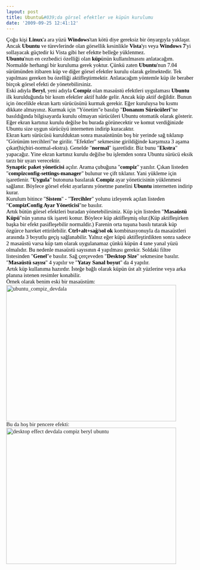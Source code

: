 ```yaml
---
layout: post
title: Ubuntu&#039;da görsel efektler ve küpün kurulumu
date: '2009-09-25 12:41:12'
---
```


<p style="font-family:Calibri;font-size:11pt;margin:0;"><span style="color:#000000;">Çoğu kişi <strong>Linux</strong>'a ara yüzü <strong>Windows</strong>'tan kötü diye gereksiz bir önyargıyla yaklaşır. Ancak <strong>Ubuntu</strong> ve türevlerinde olan görsellik kesinlikle <strong>Vista</strong>'yı veya <strong>Windows 7</strong>'yi sollayacak güçtedir ki Vista gibi her efektte belleğe yüklenmez.</span></p>
<p style="font-family:Calibri;font-size:11pt;margin:0;"><span style="color:#000000;"><strong>Ubuntu</strong>'nun en cezbedici özelliği olan <strong>küp</strong>ünün kullanılmasını anlatacağım. Normalde herhangi bir kuruluma gerek yoktur. Çünkü zaten <strong>Ubuntu</strong>'nun 7.04 sürümünden itibaren küp ve diğer görsel efektler kurulu olarak gelmektedir. Tek yapılması gereken bu özelliği aktifleştirmektir. Anlatacağım yöntemle küp ile beraber birçok görsel efekti de yönetebilirsiniz.</span></p>
<p style="font-family:Calibri;font-size:11pt;margin:0;"><span style="color:#000000;">Eski adıyla <strong>Beryl</strong>, yeni adıyla <strong>Compiz</strong> olan masaüstü efektleri uygulaması <strong>Ubuntu</strong> ilk kurulduğunda bir kısım efektler aktif halde gelir. Ancak küp aktif değildir. Bunun için öncelikle ekran kartı sürücüsünü kurmak gerekir. Eğer kuruluysa bu kısmı dikkate almayınız. Kurmak için "Yönetim"e basılıp "<strong>Donanım Sürücüleri</strong>"ne basıldığında bilgisayarda kurulu olmayan sürücüleri Ubuntu otomatik olarak gösterir. Eğer ekran kartınız kurulu değilse bu burada görünecektir ve komut verdiğinizde Ubuntu size uygun sürücüyü internetten indirip kuracaktır.</span></p>
<p style="font-family:Calibri;font-size:11pt;margin:0;"><span style="color:#000000;">Ekran kartı sürücüsü kurulduktan sonra masaüstünün boş bir yerinde sağ tıklanıp "Görünüm tercihleri"ne girilir. "Efektler" sekmesine girildiğinde karşımıza 3 aşama çıkar(hiçbiri-normal-ekstra). Genelde "<strong>normal</strong>" işaretlidir. Biz bunu "<strong>Ekstra</strong>" yapacağız. Yine ekran kartınız kurulu değilse bu işlemden sonra Ubuntu sürücü eksik tarzı bir uyarı verecektir.</span></p>
<p style="font-family:Calibri;font-size:11pt;margin:0;"><span style="color:#000000;"><strong>Synaptic paket yöneticisi</strong> açılır. Arama çubuğuna "<strong>compiz</strong>" yazılır. Çıkan listeden "<strong>compizconfig-settings-manager</strong>" bulunur ve çift tıklanır. Yani yükleme için işaretlenir. "<strong>Uygula</strong>" butonuna basılarak <strong>Compiz</strong> ayar yöneticisinin yüklenmesi sağlanır. Böylece görsel efekt ayarlarını yönetme panelini <strong>Ubuntu</strong> internetten indirip kurar.</span></p>
<p style="font-family:Calibri;font-size:11pt;margin:0;"><span style="color:#000000;">Kurulum bitince "<strong>Sistem</strong>" - "<strong>Tercihler</strong>" yolunu izleyerek açılan listeden "<strong>CompizConfig Ayar Yöneticisi</strong>"ne basılır.</span></p>
<p style="font-family:Calibri;font-size:11pt;margin:0;"><span style="color:#000000;">Artık bütün görsel efektleri buradan yönetebilirsiniz. Küp için listeden "<strong>Masaüstü Küpü</strong>"nün yanına tik işareti konur. Böylece küp aktifleşmiş olur.(Küp aktifleşirken başka bir efekt pasifleşebilir normaldir.) Farenin orta tuşuna basılı tutarak küp özgürce hareket ettirilebilir. <strong>Ctrl+alt+sağ/sol ok</strong> kombinasyonuy</span><span style="color:#000000;">la da masaüstleri arasında 3 boyutlu geçiş sağlanabilir. Yalnız eğer küpü aktifleştirdikten sonra sadece 2 masaüstü varsa küp tam olarak uygulanamaz çünkü küpün 4 tane yanal yüzü olmalıdır. Bu nedenle masaüstü sayısının 4 yapılması gerekir. Soldaki filtre listesinden "<strong>Genel</strong>"e basılır. Sağ çerçeveden "<strong>Desktop Size</strong>" sekmesine basılır. "<strong>Masaüstü sayısı</strong>" 4 yapılır ve "<strong>Yatay Sanal boyut</strong>" da 4 yapılır.</span></p>
<p style="font-family:Calibri;font-size:11pt;margin:0;"><span style="color:#000000;">Artık küp kullanıma hazırdır. İsteğe bağlı olarak küpün üst alt yüzlerine veya arka planına istenen resimler konabilir.</span></p>
<p style="font-family:Calibri;font-size:11pt;margin:0;"><span style="color:#000000;">
</span></p>
<p style="font-family:Calibri;font-size:11pt;margin:0;"><span style="color:#000000;">Örnek olarak  benim eski bir masaüstüm:
</span></p>
<p style="font-family:Calibri;font-size:11pt;margin:0;"><img class="aligncenter size-full wp-image-743" title="ubuntu_compiz_devdala" src="http://devdala.files.wordpress.com/2009/09/ubuntuakar.png" alt="ubuntu_compiz_devdala" width="455" height="364" /></p>
<p style="font-family:Calibri;font-size:11pt;margin:0;"></p>
<p style="font-family:Calibri;font-size:11pt;margin:0;">Bu da hoş bir pencere efekti:</p>
<p style="font-family:Calibri;font-size:11pt;margin:0;"><img class="aligncenter size-full wp-image-744" title="desktop effect devdala compiz beryl ubuntu" src="http://devdala.files.wordpress.com/2009/09/yamuk.png" alt="desktop effect devdala compiz beryl ubuntu" width="455" height="364" /></p>